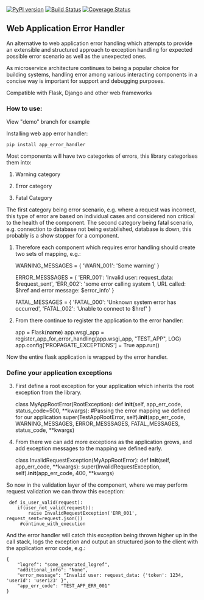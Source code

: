 [![PyPI version](https://badge.fury.io/py/app_error_handler.svg)](http://badge.fury.io/py/app_error_handler)
[![Build Status](https://travis-ci.org/raviparekh/webapp-error-handler.svg?branch=master)](https://travis-ci.org/raviparekh/webapp-error-handler)
[![Coverage Status](https://coveralls.io/repos/raviparekh/webapp-error-handler/badge.svg?branch=master&service=github)](https://coveralls.io/github/raviparekh/webapp-error-handler?branch=master)

## Web Application Error Handler

An alternative to web application error handling which attempts to provide an extensible and structured approach to exception handling 
for expected possible error scenario as well as the unexpected ones. 

As microservice architecture continues to being a popular choice for building systems, handling error among various interacting components in a concise way is important 
for support and debugging purposes.

Compatible with Flask, Django and other web frameworks

### How to use:

View "demo" branch for example

Installing web app error handler:

    pip install app_error_handler
    
Most components will have two categories of errors, this library categorises them into:

  1) Warning category

  2) Error category 
  
  3) Fatal Category 
  
 
The first category being error scenario, e.g. where a request was incorrect, this type of error are based on individual cases
and considered non critical to the health of the component.
The second category being fatal scenario, e.g. connection to database not being established, database is down, this probably is a show stopper for a component.

1) Therefore each component which requires error handling should create two sets of mapping, e.g.:

    WARNING_MESSAGES = {
        'WARN_001': 'Some warning'
    }
    
    ERROR_MESSSAGES = {
        'ERR_001': 'Invalid user: request_data: $request_sent',
        'ERR_002': 'some error calling system 1, URL called: $href and error message: $error_info'
    }
    
    FATAL_MESSAGES = {
        'FATAL_000': 'Unknown system error has occurred',
        'FATAL_002': 'Unable to connect to $href'
    }


2) From there continue to register the application to the error handler:


    app = Flask(__name__)
    app.wsgi_app = register_app_for_error_handling(app.wsgi_app, "TEST_APP", LOG)
    app.config['PROPAGATE_EXCEPTIONS'] = True
    app.run()

Now the entire flask application is wrapped by the error handler.

### Define your application exceptions
3) First define a root exception for your application which inherits the root exception from the library.
    

    class MyAppRootError(RootException):
        def __init__(self, app_err_code, status_code=500, **kwargs):
            #Passing the error mapping we defined for our application
            super(TestAppRootError, self).__init__(app_err_code, WARNING_MESSAGES, ERROR_MESSSAGES, FATAL_MESSAGES, status_code, **kwargs)

4) From there we can add more exceptions as the application grows, and add exception messages to the mapping we defined early.


     class InvalidRequestException(MyAppRootError):
        def __init__(self, app_err_code, **kwargs):
            super(InvalidRequestException, self).__init__(app_err_code, 400, **kwargs)


So now in the validation layer of the component, where we may perform request validation we can throw this exception:


     def is_user_valid(request):
        if(user_not_valid(request)):
            raise InvalidRequestException('ERR_001', request_sent=request.json())
         #continue_with_execution

     
And the error handler will catch this exception being thrown higher up in the call stack, logs the exception and output an structured json to the client with the application error code, e.g.:
    
    {
        "logref": "some_generated_logref",
        "additional_info": "None",
        "error_message": "Invalid user: request_data: {'token': 1234, 'userId': 'user123' }",
        "app_err_code": "TEST_APP_ERR_001"
    }
